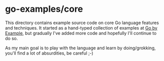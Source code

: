 # go-examples/core

This directory contains example source code on core Go language features and techniques. It started as a hand-typed collection of examples at [Go by Example](https://gobyexample.com), but gradually I've added more code and hopefully I'll continue to do so.

As my main goal is to play with the language and learn by doing/grokking, you'll find a lot of absurdities, be careful ;-)
